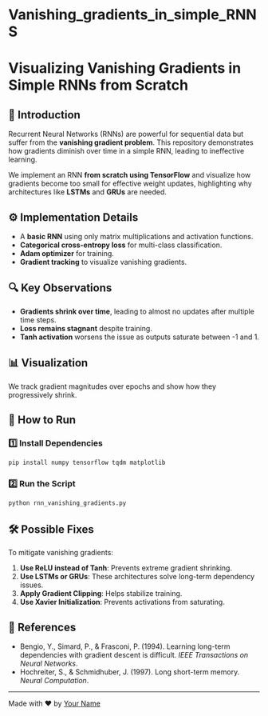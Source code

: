 # Vanishing_gradients_in_simple_RNNS
# Visualizing Vanishing Gradients in Simple RNNs from Scratch

## 📌 Introduction
Recurrent Neural Networks (RNNs) are powerful for sequential data but suffer from the **vanishing gradient problem**. This repository demonstrates how gradients diminish over time in a simple RNN, leading to ineffective learning. 

We implement an RNN **from scratch using TensorFlow** and visualize how gradients become too small for effective weight updates, highlighting why architectures like **LSTMs** and **GRUs** are needed.

## ⚙️ Implementation Details
- A **basic RNN** using only matrix multiplications and activation functions.
- **Categorical cross-entropy loss** for multi-class classification.
- **Adam optimizer** for training.
- **Gradient tracking** to visualize vanishing gradients.

## 🔍 Key Observations
- **Gradients shrink over time**, leading to almost no updates after multiple time steps.
- **Loss remains stagnant** despite training.
- **Tanh activation** worsens the issue as outputs saturate between -1 and 1.

## 📊 Visualization
We track gradient magnitudes over epochs and show how they progressively shrink.

## 🚀 How to Run
### 1️⃣ Install Dependencies
```bash
pip install numpy tensorflow tqdm matplotlib
```

### 2️⃣ Run the Script
```bash
python rnn_vanishing_gradients.py
```

## 🛠️ Possible Fixes
To mitigate vanishing gradients:
1. **Use ReLU instead of Tanh**: Prevents extreme gradient shrinking.
2. **Use LSTMs or GRUs**: These architectures solve long-term dependency issues.
3. **Apply Gradient Clipping**: Helps stabilize training.
4. **Use Xavier Initialization**: Prevents activations from saturating.

## 📖 References
- Bengio, Y., Simard, P., & Frasconi, P. (1994). Learning long-term dependencies with gradient descent is difficult. *IEEE Transactions on Neural Networks*.
- Hochreiter, S., & Schmidhuber, J. (1997). Long short-term memory. *Neural Computation*.

---
Made with ❤️ by [Your Name](https://github.com/yourusername)
